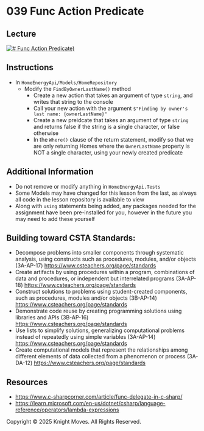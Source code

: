 # 039 Func Action Predicate

## Lecture

[![# Func Action Predicate)](https://img.youtube.com/vi/v1dbW26xRQQ/0.jpg)](https://www.youtube.com/watch?v=v1dbW26xRQQ)

## Instructions

- In `HomeEnergyApi/Models/HomeRepository`
  - Modify the `FindByOwnerLastName()` method
    - Create a new action that takes an argument of type `string`, and writes that string to the console
    - Call your new action with the argument `$"Finding by owner's last name: {ownerLastName}"`
    - Create a new preidcate that takes an argument of type `string` and returns false if the string is a single character, or false otherwise
    - In the `Where()` clause of the return statement, modify so that we are only returning Homes where the `OwnerLastName` property is NOT a single character, using your newly created predicate

## Additional Information

- Do not remove or modify anything in `HomeEnergyApi.Tests`
- Some Models may have changed for this lesson from the last, as always all code in the lesson repository is available to view
- Along with `using` statements being added, any packages needed for the assignment have been pre-installed for you, however in the future you may need to add these yourself

## Building toward CSTA Standards:
- Decompose problems into smaller components through systematic analysis, using constructs such as procedures, modules, and/or objects (3A-AP-17) https://www.csteachers.org/page/standards
- Create artifacts by using procedures within a program, combinations of data and procedures, or independent but interrelated programs (3A-AP-18) https://www.csteachers.org/page/standards
- Construct solutions to problems using student-created components, such as procedures, modules and/or objects (3B-AP-14) https://www.csteachers.org/page/standards
- Demonstrate code reuse by creating programming solutions using libraries and APIs (3B-AP-16) https://www.csteachers.org/page/standards
- Use lists to simplify solutions, generalizing computational problems instead of repeatedly using simple variables (3A-AP-14) https://www.csteachers.org/page/standards
- Create computational models that represent the relationships among different elements of data collected from a phenomenon or process (3A-DA-12) https://www.csteachers.org/page/standards

## Resources
- https://www.c-sharpcorner.com/article/func-delegate-in-c-sharp/
- https://learn.microsoft.com/en-us/dotnet/csharp/language-reference/operators/lambda-expressions

Copyright &copy; 2025 Knight Moves. All Rights Reserved.

